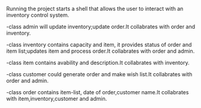 Running the project starts a shell that allows the user to interact with an inventory control system.

-class admin will update inventory;update order.It collabrates with order and inventory.

-class inventory contains capacity and item, it provides status of order and item list;updates item and process order.It collabrates with order and admin.

-class item contains avability and description.It collabrates with inventory.

-class customer could generate order and make wish list.It collabrates with order and admin.

-class order contains item-list, date of order,customer name.It collabrates with item,inventory,customer and admin.
